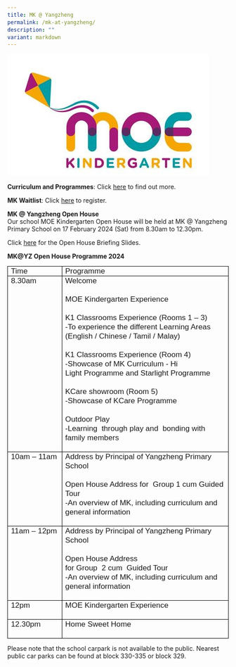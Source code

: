 ```yaml
---
title: MK @ Yangzheng
permalink: /mk-at-yangzheng/
description: ""
variant: markdown
---
```

[![MOE Kindergarten](/images/MOE%20Kindergarten.jpeg)](https://www.moe.gov.sg/preschool/moe-kindergarten)

 
**Curriculum and Programmes**:
Click&nbsp;[here](https://www.moe.gov.sg/preschool/moe-kindergarten)&nbsp;to find out more.
      
**MK Waitlist**: 
Click [here](https://form.gov.sg/65b6f4915b5a3eff995ad0b5) to register.

**MK @ Yangzheng Open House**  
Our school MOE Kindergarten Open House will be held at MK @ Yangzheng Primary School on 17 February 2024 (Sat) from 8.30am to 12.30pm.

  



Click [here](https://drive.google.com/file/d/1wISKillUYrJ96tvQKxhU1-342Pz5WLkh/view?usp=drive_link) for the Open House Briefing Slides.

**MK@YZ Open House&nbsp;Programme&nbsp;2024**

  

<table style="font-family: &quot;Times New Roman&quot;; letter-spacing: normal; orphans: 2; text-transform: none; widows: 2; word-spacing: 0px; -webkit-text-stroke-width: 0px; text-decoration-thickness: initial; text-decoration-style: initial; text-decoration-color: initial; border-collapse: collapse; border: none;" cellpadding="0" cellspacing="0" border="1" class="MsoTableGrid"><tbody><tr><td style="width: 103.25pt; border: 1pt solid windowtext; padding: 0in 5.4pt;" valign="top" width="138"><p style="margin: 0in; font-size: 11pt; font-family: Calibri, sans-serif; line-height: normal;" class="MsoNormal"><span style="font-size: 13pt;" lang="EN-SG">Time</span></p></td><td style="width: 364.25pt; border-top: 1pt solid windowtext; border-right: 1pt solid windowtext; border-bottom: 1pt solid windowtext; border-image: initial; border-left: none; padding: 0in 5.4pt;" valign="top" width="486"><p style="margin: 0in; font-size: 11pt; font-family: Calibri, sans-serif; line-height: normal;" class="MsoNormal"><span style="font-size: 13pt;" lang="EN-SG">Programme</span></p></td></tr><tr><td style="width: 103.25pt; border-right: 1pt solid windowtext; border-bottom: 1pt solid windowtext; border-left: 1pt solid windowtext; border-image: initial; border-top: none; padding: 0in 5.4pt;" valign="top" width="138"><p style="margin: 0in; font-size: 11pt; font-family: Calibri, sans-serif; line-height: normal;" class="MsoNormal"><span style="font-size: 13pt;" lang="EN-SG">8.30am</span></p></td><td style="width: 364.25pt; border-top: none; border-left: none; border-bottom: 1pt solid windowtext; border-right: 1pt solid windowtext; padding: 0in 5.4pt;" valign="top" width="486"><p style="margin: 0in; font-size: 11pt; font-family: Calibri, sans-serif; line-height: normal;" class="MsoNormal"><span style="font-size: 13pt;">Welcome</span></p><p style="margin: 0in; font-size: 11pt; font-family: Calibri, sans-serif; line-height: normal;" class="MsoNormal"><span style="font-size: 13pt;">&nbsp;</span></p><p style="margin: 0in; font-size: 11pt; font-family: Calibri, sans-serif; line-height: normal;" class="MsoNormal"><span style="font-size: 13pt;">MOE Kindergarten Experience</span></p><p style="margin: 0in; font-size: 11pt; font-family: Calibri, sans-serif; line-height: normal;" class="MsoNormal"><span style="font-size: 13pt;" lang="EN-SG">&nbsp;</span></p><p style="margin: 0in; font-size: 11pt; font-family: Calibri, sans-serif; line-height: normal;" class="MsoNormal"><span style="font-size: 13pt;">K1 Classrooms Experience (Rooms 1 – 3)</span></p><p style="margin: 0in; font-size: 11pt; font-family: Calibri, sans-serif; line-height: normal;" class="MsoNormal"><span style="font-size: 13pt;">-To experience the different Learning Areas (English / Chinese / Tamil / Malay)</span></p><p style="margin: 0in; font-size: 11pt; font-family: Calibri, sans-serif; line-height: normal;" class="MsoNormal"><span style="font-size: 13pt;">&nbsp;</span></p><p style="margin: 0in; font-size: 11pt; font-family: Calibri, sans-serif; line-height: normal;" class="MsoNormal"><span style="font-size: 13pt;">K1 Classrooms Experience (Room 4)</span></p><p style="margin: 0in; font-size: 11pt; font-family: Calibri, sans-serif; line-height: normal;" class="MsoNormal"><span style="font-size: 13pt;">-Showcase of MK Curriculum - Hi Light<span>&nbsp;</span><span class="SpellE">Programme</span><span>&nbsp;</span>and Starlight<span>&nbsp;</span><span class="SpellE">Programme</span></span></p><p style="margin: 0in; font-size: 11pt; font-family: Calibri, sans-serif; line-height: normal;" class="MsoNormal"><span style="font-size: 13pt;">&nbsp;</span></p><p style="margin: 0in; font-size: 11pt; font-family: Calibri, sans-serif; line-height: normal;" class="MsoNormal"><span class="SpellE"><span style="font-size: 13pt;">KCare</span></span><span style="font-size: 13pt;"><span>&nbsp;</span>showroom (Room 5)</span></p><p style="margin: 0in; font-size: 11pt; font-family: Calibri, sans-serif; line-height: normal;" class="MsoNormal"><span style="font-size: 13pt;">-Showcase of<span>&nbsp;</span><span class="SpellE">KCare</span><span>&nbsp;</span><span class="SpellE">Programme</span></span></p><p style="margin: 0in; font-size: 11pt; font-family: Calibri, sans-serif; line-height: normal;" class="MsoNormal"><span style="font-size: 13pt;">&nbsp;</span></p><p style="margin: 0in; font-size: 11pt; font-family: Calibri, sans-serif; line-height: normal;" class="MsoNormal"><span style="font-size: 13pt;">Outdoor Play</span></p><p style="margin: 0in; font-size: 11pt; font-family: Calibri, sans-serif; line-height: normal;" class="MsoNormal"><span style="font-size: 13pt;">-<span class="GramE">Learning<span>&nbsp;<span>&nbsp;</span></span>through</span><span>&nbsp;</span>play and<span>&nbsp;<span>&nbsp;</span></span>bonding with family members</span></p><p style="margin: 0in; font-size: 11pt; font-family: Calibri, sans-serif; line-height: normal;" class="MsoNormal"><span style="font-size: 13pt;">&nbsp;</span></p></td></tr><tr><td style="width: 103.25pt; border-right: 1pt solid windowtext; border-bottom: 1pt solid windowtext; border-left: 1pt solid windowtext; border-image: initial; border-top: none; padding: 0in 5.4pt;" valign="top" width="138"><p style="margin: 0in; font-size: 11pt; font-family: Calibri, sans-serif; line-height: normal;" class="MsoNormal"><span style="font-size: 13pt;" lang="EN-SG">10am – 11am</span></p></td><td style="width: 364.25pt; border-top: none; border-left: none; border-bottom: 1pt solid windowtext; border-right: 1pt solid windowtext; padding: 0in 5.4pt;" valign="top" width="486"><p style="margin: 0in; font-size: 11pt; font-family: Calibri, sans-serif; line-height: normal;" class="MsoNormal"><span style="font-size: 13pt;">Address by Principal of<span>&nbsp;</span><span class="SpellE">Yangzheng</span><span>&nbsp;</span>Primary School</span></p><p style="margin: 0in; font-size: 11pt; font-family: Calibri, sans-serif; line-height: normal;" class="MsoNormal"><span style="font-size: 13pt;">&nbsp;</span></p><p style="margin: 0in; font-size: 11pt; font-family: Calibri, sans-serif; line-height: normal;" class="MsoNormal"><span style="font-size: 13pt;">Open House Address<span>&nbsp;</span><span class="GramE">for<span>&nbsp;<span>&nbsp;</span></span>Group</span><span>&nbsp;</span>1 cum Guided Tour</span></p><p style="margin: 0in; font-size: 11pt; font-family: Calibri, sans-serif; line-height: normal;" class="MsoNormal"><span style="font-size: 13pt;">-An overview of MK, including curriculum and general information</span></p><p style="margin: 0in; font-size: 11pt; font-family: Calibri, sans-serif; line-height: normal;" class="MsoNormal"><span style="font-size: 13pt;" lang="EN-SG">&nbsp;</span></p></td></tr><tr><td style="width: 103.25pt; border-right: 1pt solid windowtext; border-bottom: 1pt solid windowtext; border-left: 1pt solid windowtext; border-image: initial; border-top: none; padding: 0in 5.4pt;" valign="top" width="138"><p style="margin: 0in; font-size: 11pt; font-family: Calibri, sans-serif; line-height: normal;" class="MsoNormal"><span style="font-size: 13pt;" lang="EN-SG">11am – 12pm</span></p></td><td style="width: 364.25pt; border-top: none; border-left: none; border-bottom: 1pt solid windowtext; border-right: 1pt solid windowtext; padding: 0in 5.4pt;" valign="top" width="486"><p style="margin: 0in; font-size: 11pt; font-family: Calibri, sans-serif; line-height: normal;" class="MsoNormal"><span style="font-size: 13pt;">Address by Principal of<span>&nbsp;</span><span class="SpellE">Yangzheng</span><span>&nbsp;</span>Primary School</span></p><p style="margin: 0in; font-size: 11pt; font-family: Calibri, sans-serif; line-height: normal;" class="MsoNormal"><span style="font-size: 13pt;">&nbsp;</span></p><p style="margin: 0in; font-size: 11pt; font-family: Calibri, sans-serif; line-height: normal;" class="MsoNormal"><span style="font-size: 13pt;">Open House Address for<span>&nbsp;</span><span class="GramE">Group<span>&nbsp;<span>&nbsp;</span></span>2</span><span>&nbsp;</span>cum<span>&nbsp;<span>&nbsp;</span></span>Guided Tour</span></p><p style="margin: 0in; font-size: 11pt; font-family: Calibri, sans-serif; line-height: normal;" class="MsoNormal"><span style="font-size: 13pt;">-An overview of MK, including curriculum and general information</span></p><p style="margin: 0in; font-size: 11pt; font-family: Calibri, sans-serif; line-height: normal;" class="MsoNormal"><span style="font-size: 13pt;">&nbsp;</span></p></td></tr><tr><td style="width: 103.25pt; border-right: 1pt solid windowtext; border-bottom: 1pt solid windowtext; border-left: 1pt solid windowtext; border-image: initial; border-top: none; padding: 0in 5.4pt;" valign="top" width="138"><p style="margin: 0in; font-size: 11pt; font-family: Calibri, sans-serif; line-height: normal;" class="MsoNormal"><span style="font-size: 13pt;" lang="EN-SG">12pm</span></p></td><td style="width: 364.25pt; border-top: none; border-left: none; border-bottom: 1pt solid windowtext; border-right: 1pt solid windowtext; padding: 0in 5.4pt;" valign="top" width="486"><p style="margin: 0in; font-size: 11pt; font-family: Calibri, sans-serif; line-height: normal;" class="MsoNormal"><span style="font-size: 13pt;">MOE Kindergarten Experience</span></p><p style="margin: 0in; font-size: 11pt; font-family: Calibri, sans-serif; line-height: normal;" class="MsoNormal"><span style="font-size: 13pt;">&nbsp;</span></p></td></tr><tr><td style="width: 103.25pt; border-right: 1pt solid windowtext; border-bottom: 1pt solid windowtext; border-left: 1pt solid windowtext; border-image: initial; border-top: none; padding: 0in 5.4pt;" valign="top" width="138"><p style="margin: 0in; font-size: 11pt; font-family: Calibri, sans-serif; line-height: normal;" class="MsoNormal"><span style="font-size: 13pt;" lang="EN-SG">12.30pm</span></p></td><td style="width: 364.25pt; border-top: none; border-left: none; border-bottom: 1pt solid windowtext; border-right: 1pt solid windowtext; padding: 0in 5.4pt;" valign="top" width="486"><p style="margin: 0in; font-size: 11pt; font-family: Calibri, sans-serif; line-height: normal;" class="MsoNormal"><span style="font-size: 13pt;">Home Sweet Home</span></p><p style="margin: 0in; font-size: 11pt; font-family: Calibri, sans-serif; line-height: normal;" class="MsoNormal"><span style="font-size: 13pt;">&nbsp;</span></p></td></tr></tbody></table>

Please note that the school carpark is not available to the public.
Nearest public car parks can be found at block 330-335 or block 329.